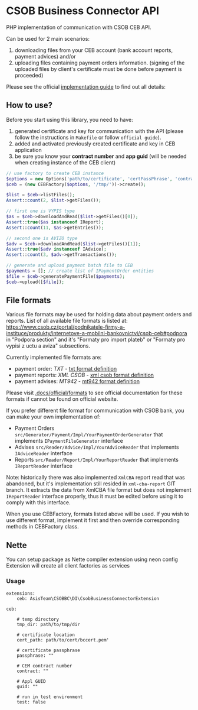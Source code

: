 # CSOB Business Connector API

PHP implementation of communication with CSOB CEB API.

Can be used for 2 main scenarios:
1. downloading files from your CEB account (bank account reports, payment advices) and/or 
2. uploading files containing payment orders information. (signing of the uploaded files by client's certificate must be done before payment is proceeded)

Please see the official [implementation guide](https://github.com/AsisTeam/csob-bc/blob/master/.docs/official/csob-business-connector-implementacni-prirucka.pdf) to find out all details: 

## How to use?

Before you start using this library, you need to have:
1. generated certificate and key for communication with the API (please follow the instructions in `Makefile` or follow `official guide`).
2. added and activated previously created certificate and key in CEB application
3. be sure you know your __contract number__ and __app guid__ (will be needed when creating instance of the CEB client)

```php
// use factory to create CEB instance
$options = new Options('path/to/certificate', 'certPassPhrase', 'contractId', 'appGuid');
$ceb = (new CEBFactory($options, '/tmp/'))->create();

$list = $ceb->listFiles();
Assert::count(2, $list->getFiles());

// first one is VYPIS type
$as = $ceb->downloadAndRead($list->getFiles()[0]);
Assert::true($as instanceof IReport);
Assert::count(11, $as->getEntries());

// second one is AVIZO type
$adv = $ceb->downloadAndRead($list->getFiles()[1]);
Assert::true($adv instanceof IAdvice);
Assert::count(3, $adv->getTransactions());

// generate and upload payment batch file to CEB
$payments = []; // create list of IPaymentOrder entities
$file = $ceb->generatePaymentFile($payments);
$ceb->upload([$file]);
```

## File formats

Various file formats may be used for holding data about payment orders and reports.
List of all available file formats is listed at: https://www.csob.cz/portal/podnikatele-firmy-a-instituce/produkty/internetove-a-mobilni-bankovnictvi/csob-ceb#podpora in "Podpora section" and it's  "Formaty pro import plateb" or "Formaty pro vypisi z uctu a aviza" subsections.

Currently implemented file formats are:
- payment order: _TXT_ - [txt format definition](https://github.com/AsisTeam/csob-bc/blob/master/.docs/official/formats/zadani-platb-txt.pdf)
- payment reports: _XML CSOB_ - [xml csob format definition](https://github.com/AsisTeam/csob-bc/blob/master/.docs/official/formats/report-xml-csob.pdf)
- payment advises: _MT942_ - [mt942 format definition](https://github.com/AsisTeam/csob-bc/blob/master/.docs/official/formats/aviza-mt942.pdf)

Please visit [.docs/official/formats](https://github.com/AsisTeam/csob-bc/blob/master/.docs/official/formats/) to see official documentation for these formats if cannot be found on official website.

If you prefer different file format for communication with CSOB bank, you can make your own implementation of:
- Payment Orders `src/Generator/Payment/Impl/YourPaymentOrderGenerator` that implements `IPaymentFileGenerator` interface
- Advises `src/Reader/Advice/Impl/YourAdviceReader` that implements `IAdviceReader` interface
- Reports `src/Reader/Report/Impl/YourReportReader` that implements `IReportReader` interface

Note: historically there was also implemented `XmlCBA` report read that was abandoned, but it's implementation still resided in `xml-cba-report` GIT branch. It extracts the data from XmlCBA file format but does not implement `IReportReader` interface properly, thus it must be edited before using it to comply with this interface.

When you use CEBFactory, formats listed above will be used. If you wish to use different format, implement it first and then override corresponding methods in CEBFactory class. 

## Nette

You can setup package as Nette compiler extension using neon config
Extension will create all client factories as services

### Usage

```neon
extensions:
    ceb: AsisTeam\CSOBBC\DI\CsobBusinessConnectorExtension

ceb:
    
    # temp directory
    tmp_dir: path/to/tmp/dir
    
    # certificate location
    cert_path: path/to/cert/bccert.pem'
    
    # certificate passphrase
    passphrase: ""
    
    # CEM contract number
    contract: ""
    
    # Appl GUID
    guid: ""
    
    # run in test environment
    test: false
```
